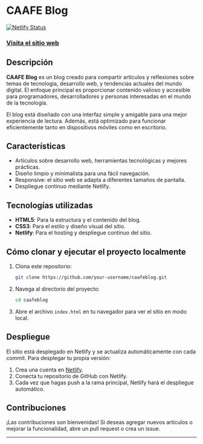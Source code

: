 # CAAFE Blog

[![Netlify Status](https://api.netlify.com/api/v1/badges/your-badge-id/deploy-status)](https://app.netlify.com/sites/caafeblogg/deploys)

### [Visita el sitio web](https://caafeblogg.netlify.app/)

## Descripción

**CAAFE Blog** es un blog creado para compartir artículos y reflexiones sobre temas de tecnología, desarrollo web, y tendencias actuales del mundo digital. El enfoque principal es proporcionar contenido valioso y accesible para programadores, desarrolladores y personas interesadas en el mundo de la tecnología.

El blog está diseñado con una interfaz simple y amigable para una mejor experiencia de lectura. Además, está optimizado para funcionar eficientemente tanto en dispositivos móviles como en escritorio.

## Características

- Artículos sobre desarrollo web, herramientas tecnológicas y mejores prácticas.
- Diseño limpio y minimalista para una fácil navegación.
- Responsive: el sitio web se adapta a diferentes tamaños de pantalla.
- Despliegue continuo mediante Netlify.

## Tecnologías utilizadas

- **HTML5**: Para la estructura y el contenido del blog.
- **CSS3**: Para el estilo y diseño visual del sitio.
- **Netlify**: Para el hosting y despliegue continuo del sitio.

## Cómo clonar y ejecutar el proyecto localmente

1. Clona este repositorio:

   ```bash
   git clone https://github.com/your-username/caafeblog.git
   ```

2. Navega al directorio del proyecto:

   ```bash
   cd caafeblog
   ```

3. Abre el archivo `index.html` en tu navegador para ver el sitio en modo local.

## Despliegue

El sitio está desplegado en Netlify y se actualiza automáticamente con cada commit. Para desplegar tu propia versión:

1. Crea una cuenta en [Netlify](https://netlify.com).
2. Conecta tu repositorio de GitHub con Netlify.
3. Cada vez que hagas push a la rama principal, Netlify hará el despliegue automático.

## Contribuciones

¡Las contribuciones son bienvenidas! Si deseas agregar nuevos artículos o mejorar la funcionalidad, abre un pull request o crea un issue.

---
